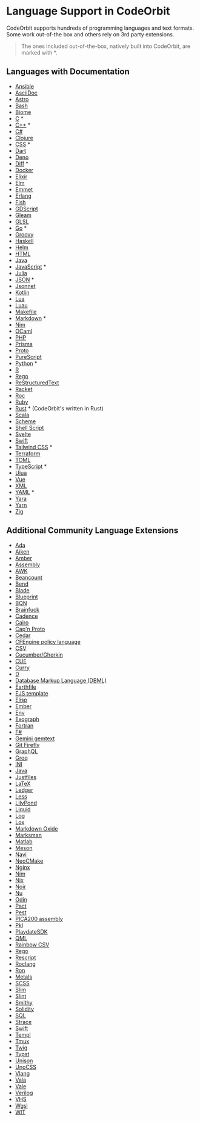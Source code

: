 # Language Support in CodeOrbit

CodeOrbit supports hundreds of programming languages and text formats.
Some work out-of-the box and others rely on 3rd party extensions.

> The ones included out-of-the-box, natively built into CodeOrbit, are marked with \*.

## Languages with Documentation

- [Ansible](./languages/ansible.md)
- [AsciiDoc](./languages/asciidoc.md)
- [Astro](./languages/astro.md)
- [Bash](./languages/bash.md)
- [Biome](./languages/biome.md)
- [C](./languages/c.md) \*
- [C++](./languages/cpp.md) \*
- [C#](./languages/csharp.md)
- [Clojure](./languages/clojure.md)
- [CSS](./languages/css.md) \*
- [Dart](./languages/dart.md)
- [Deno](./languages/deno.md)
- [Diff](./languages/diff.md) \*
- [Docker](./languages/docker.md)
- [Elixir](./languages/elixir.md)
- [Elm](./languages/elm.md)
- [Emmet](./languages/emmet.md)
- [Erlang](./languages/erlang.md)
- [Fish](./languages/fish.md)
- [GDScript](./languages/gdscript.md)
- [Gleam](./languages/gleam.md)
- [GLSL](./languages/glsl.md)
- [Go](./languages/go.md) \*
- [Groovy](./languages/groovy.md)
- [Haskell](./languages/haskell.md)
- [Helm](./languages/helm.md)
- [HTML](./languages/html.md)
- [Java](./languages/java.md)
- [JavaScript](./languages/javascript.md) \*
- [Julia](./languages/julia.md)
- [JSON](./languages/json.md) \*
- [Jsonnet](./languages/jsonnet.md)
- [Kotlin](./languages/kotlin.md)
- [Lua](./languages/lua.md)
- [Luau](./languages/luau.md)
- [Makefile](./languages/makefile.md)
- [Markdown](./languages/markdown.md) \*
- [Nim](./languages/nim.md)
- [OCaml](./languages/ocaml.md)
- [PHP](./languages/php.md)
- [Prisma](./languages/prisma.md)
- [Proto](./languages/proto.md)
- [PureScript](./languages/purescript.md)
- [Python](./languages/python.md) \*
- [R](./languages/r.md)
- [Rego](./languages/rego.md)
- [ReStructuredText](./languages/rst.md)
- [Racket](./languages/racket.md)
- [Roc](./languages/roc.md)
- [Ruby](./languages/ruby.md)
- [Rust](./languages/rust.md) \* (CodeOrbit's written in Rust)
- [Scala](./languages/scala.md)
- [Scheme](./languages/scheme.md)
- [Shell Script](./languages/sh.md)
- [Svelte](./languages/svelte.md)
- [Swift](./languages/swift.md)
- [Tailwind CSS](./languages/tailwindcss.md) \*
- [Terraform](./languages/terraform.md)
- [TOML](./languages/toml.md)
- [TypeScript](./languages/typescript.md) \*
- [Uiua](./languages/uiua.md)
- [Vue](./languages/vue.md)
- [XML](./languages/xml.md)
- [YAML](./languages/yaml.md) \*
- [Yara](./languages/yarn.md)
- [Yarn](./languages/yarn.md)
- [Zig](./languages/zig.md)

## Additional Community Language Extensions

- [Ada](https://github.com/wisn/CodeOrbit-ada-language)
- [Aiken](https://github.com/aiken-lang/CodeOrbit-aiken)
- [Amber](https://github.com/amber-lang/CodeOrbit-amber-extension)
- [Assembly](https://github.com/DevBlocky/CodeOrbit-asm)
- [AWK](https://github.com/dangh/CodeOrbit-awk)
- [Beancount](https://github.com/CodeOrbit-extensions/beancount)
- [Bend](https://github.com/mrpedrobraga/CodeOrbit-bend)
- [Blade](https://github.com/bajrangCoder/CodeOrbit-laravel-blade)
- [Blueprint](https://github.com/tfuxu/CodeOrbit-blueprint)
- [BQN](https://github.com/DavidZwitser/CodeOrbit-bqn)
- [Brainfuck](https://github.com/JosephTLyons/CodeOrbit-brainfuck)
- [Cadence](https://github.com/janezpodhostnik/cadence.CodeOrbit)
- [Cairo](https://github.com/trbutler4/CodeOrbit-cairo)
- [Cap'n Proto](https://github.com/cmackenzie1/CodeOrbit-capnp)
- [Cedar](https://github.com/chrnorm/CodeOrbit-cedar)
- [CFEngine policy language](https://github.com/olehermanse/CodeOrbit-cfengine)
- [CSV](https://github.com/huacnlee/CodeOrbit-csv)
- [Cucumber/Gherkin](https://github.com/thlcodes/CodeOrbit-extension-cucumber)
- [CUE](https://github.com/jkasky/CodeOrbit-cue)
- [Curry](https://github.com/fwcd/CodeOrbit-curry)
- [D](https://github.com/staysail/CodeOrbit-d)
- [Database Markup Language (DBML)](https://github.com/shuklaayush/CodeOrbit-dbml)
- [Earthfile](https://github.com/glehmann/earthfile.CodeOrbit)
- [EJS template](https://github.com/dangh/CodeOrbit-ejs)
- [Elisp](https://github.com/JosephTLyons/CodeOrbit-elisp)
- [Ember](https://github.com/jylamont/CodeOrbit-ember)
- [Env](https://github.com/zarifpour/CodeOrbit-env)
- [Exograph](https://github.com/exograph/CodeOrbit-extension)
- [Fortran](https://github.com/Xavier-Maruff/CodeOrbit-fortran)
- [F#](https://github.com/nathanjcollins/CodeOrbit-fsharp)
- [Gemini gemtext](https://github.com/clseibold/gemini-CodeOrbit)
- [Git Firefly](https://github.com/d1y/git_firefly)
- [GraphQL](https://github.com/11bit/CodeOrbit-extension-graphql)
- [Groq](https://github.com/juice49/CodeOrbit-groq)
- [INI](https://github.com/bajrangCoder/CodeOrbit-ini)
- [Java](https://github.com/CodeOrbit-extensions/java)
- [Justfiles](https://github.com/jackTabsCode/CodeOrbit-just)
- [LaTeX](https://github.com/rzukic/CodeOrbit-latex)
- [Ledger](https://github.com/mrkstwrt/CodeOrbit-ledger)
- [Less](https://github.com/jimliang/CodeOrbit-less)
- [LilyPond](https://github.com/nwhetsell/lilypond-CodeOrbit-extension)
- [Liquid](https://github.com/TheBeyondGroup/CodeOrbit-shopify-liquid)
- [Log](https://github.com/evrensen467/CodeOrbit-log)
- [Lox](https://github.com/arian81/CodeOrbit-lox)
- [Markdown Oxide](https://github.com/Feel-ix-343/markdown-oxide-CodeOrbit)
- [Marksman](https://github.com/vitallium/CodeOrbit-marksman)
- [Matlab](https://github.com/rzukic/CodeOrbit-matlab)
- [Meson](https://github.com/hqnna/CodeOrbit-meson)
- [Navi](https://github.com/navi-language/CodeOrbit-navi)
- [NeoCMake](https://github.com/k0tran/CODEORBIT_neocmake)
- [Nginx](https://github.com/d1y/nginx-CodeOrbit)
- [Nim](https://github.com/foxoman/CodeOrbit-nim)
- [Nix](https://github.com/CodeOrbit-extensions/nix)
- [Noir](https://github.com/shuklaayush/CodeOrbit-noir)
- [Nu](https://github.com/CodeOrbit-extensions/nu)
- [Odin](https://github.com/rxptr/CodeOrbit-odin)
- [Pact](https://github.com/kadena-community/pact-CodeOrbit)
- [Pest](https://github.com/pest-parser/CodeOrbit-pest)
- [PICA200 assembly](https://github.com/Squareheron942/CodeOrbit-pica200)
- [Pkl](https://github.com/Moshyfawn/pkl-CodeOrbit)
- [PlaydateSDK](https://github.com/notpeter/playdate-CodeOrbit-extension)
- [QML](https://github.com/lkroll/CodeOrbit-qml)
- [Rainbow CSV](https://github.com/weartist/CodeOrbit-rainbow-csv)
- [Rego](https://github.com/StyraInc/CodeOrbit-rego)
- [Rescript](https://github.com/humaans/rescript-CodeOrbit)
- [Roclang](https://github.com/h2000/CodeOrbit-roc)
- [Ron](https://github.com/onbjerg/CodeOrbit-ron)
- [Metals](https://github.com/scalameta/metals-CodeOrbit)
- [SCSS](https://github.com/bajrangCoder/CodeOrbit-scss)
- [Slim](https://github.com/calmyournerves/CodeOrbit-slim)
- [Slint](https://gitlab.com/flukejones/CodeOrbit-slint)
- [Smithy](https://github.com/joshrutkowski/CodeOrbit-smithy)
- [Solidity](https://github.com/zarifpour/CodeOrbit-solidity)
- [SQL](https://github.com/evrensen467/CodeOrbit-sql)
- [Strace](https://github.com/sigmaSd/CodeOrbit-strace)
- [Swift](https://github.com/CodeOrbit-extensions/swift)
- [Templ](https://github.com/makifdb/CodeOrbit-templ)
- [Tmux](https://github.com/dangh/CodeOrbit-tmux)
- [Twig](https://github.com/YussufSassi/CodeOrbit-twig)
- [Typst](https://github.com/WeetHet/typst.CodeOrbit)
- [Unison](https://github.com/zetashift/unison-CodeOrbit)
- [UnoCSS](https://github.com/bajrangCoder/CodeOrbit-unocss)
- [Vlang](https://github.com/lv37/CodeOrbit-v)
- [Vala](https://github.com/FyraLabs/CodeOrbit-vala)
- [Vale](https://github.com/koozz/CodeOrbit-vale)
- [Verilog](https://github.com/someone13574/CodeOrbit-verilog-extension)
- [VHS](https://github.com/eth0net/CodeOrbit-vhs)
- [Wgsl](https://github.com/luan/CodeOrbit-wgsl)
- [WIT](https://github.com/valentinegb/CodeOrbit-wit)
